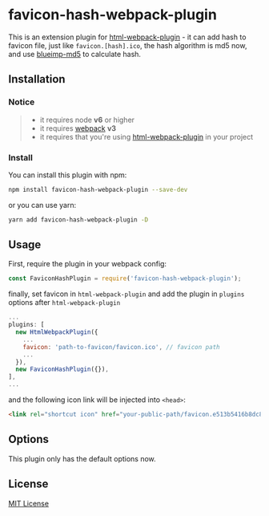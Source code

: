 # favicon-hash-webpack-plugin

This is an extension plugin for [html-webpack-plugin](https://github.com/ampedandwired/html-webpack-plugin) - it can add hash to favicon file, just like `favicon.[hash].ico`, the hash algorithm is md5 now, and use [blueimp-md5](https://github.com/blueimp/JavaScript-MD5) to calculate hash.

## Installation

### Notice

> * it requires node **v6** or higher
> * it requires [webpack](https://webpack.js.org/) **v3** 
> * it requires that you're using [html-webpack-plugin](https://github.com/ampedandwired/html-webpack-plugin) in your project

### Install

You can install this plugin with npm:

```bash
npm install favicon-hash-webpack-plugin --save-dev
```

or you can use yarn:

```bash
yarn add favicon-hash-webpack-plugin -D
```

## Usage

First, require the plugin in your webpack config:

```js
const FaviconHashPlugin = require('favicon-hash-webpack-plugin');
```

finally, set favicon in `html-webpack-plugin` and add the plugin in `plugins` options after `html-webpack-plugin`

```js
...
plugins: [
  new HtmlWebpackPlugin({
    ...
  	favicon: 'path-to-favicon/favicon.ico', // favicon path
	...
  }),
  new FaviconHashPlugin({}),
],
...
```

and the following icon link will be injected into `<head>`:

```html
<link rel="shortcut icon" href="your-public-path/favicon.e513b5416b8dc82513c174d5ccde5c21.ico">
```

## Options

This plugin only has the default options now.

## License

[MIT License](http://www.opensource.org/licenses/mit-license.php)
